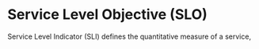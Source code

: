 # Service Level Objective (SLO)

Service Level Indicator (SLI) defines the quantitative measure of a service, 